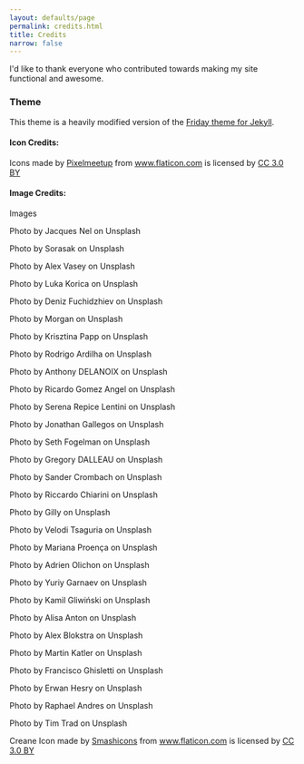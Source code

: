 ```yaml
---
layout: defaults/page
permalink: credits.html
title: Credits
narrow: false
---
```


I'd like to thank everyone who contributed towards making my site functional and awesome.

### Theme
This theme is a heavily modified version of the <a href="https://github.com/sfreytag/friday-theme" target="_blank">Friday theme for Jekyll</a>. 

#### Icon Credits:
Icons made by <a href="https://www.flaticon.com/authors/pixelmeetup" target="_blank" title="Pixelmeetup">Pixelmeetup</a> from <a href="https://www.flaticon.com/" target="_blank" title="Flaticon">www.flaticon.com</a> is licensed by <a href="http://creativecommons.org/licenses/by/3.0/" title="Creative Commons BY 3.0" target="_blank">CC 3.0 BY</a>

#### Image Credits:
Images

Photo by Jacques Nel on Unsplash

Photo by Sorasak on Unsplash

Photo by Alex Vasey on Unsplash

Photo by Luka Korica on Unsplash

Photo by Deniz Fuchidzhiev on Unsplash

Photo by Morgan on Unsplash

Photo by Krisztina Papp on Unsplash

Photo by Rodrigo Ardilha on Unsplash

Photo by Anthony DELANOIX on Unsplash

Photo by Ricardo Gomez Angel on Unsplash

Photo by Serena Repice Lentini on Unsplash

Photo by Jonathan Gallegos on Unsplash

Photo by Seth Fogelman on Unsplash

Photo by Gregory DALLEAU on Unsplash

Photo by Sander Crombach on Unsplash

Photo by Riccardo Chiarini on Unsplash

Photo by Gilly on Unsplash

Photo by Velodi Tsaguria on Unsplash

Photo by Mariana Proença on Unsplash

Photo by Adrien Olichon on Unsplash

Photo by Yuriy Garnaev on Unsplash

Photo by Kamil Gliwiński on Unsplash

Photo by Alisa Anton on Unsplash

Photo by Alex Blokstra on Unsplash

Photo by Martin Katler on Unsplash

Photo by Francisco Ghisletti on Unsplash

Photo by Erwan Hesry on Unsplash

Photo by Raphael Andres on Unsplash

Photo by Tim Trad on Unsplash

<div>Creane Icon made by <a href="https://www.flaticon.com/authors/smashicons" title="Smashicons">Smashicons</a> from <a href="https://www.flaticon.com/"                 title="Flaticon">www.flaticon.com</a> is licensed by <a href="http://creativecommons.org/licenses/by/3.0/" title="Creative Commons BY 3.0" target="_blank">CC 3.0 BY</a></div>